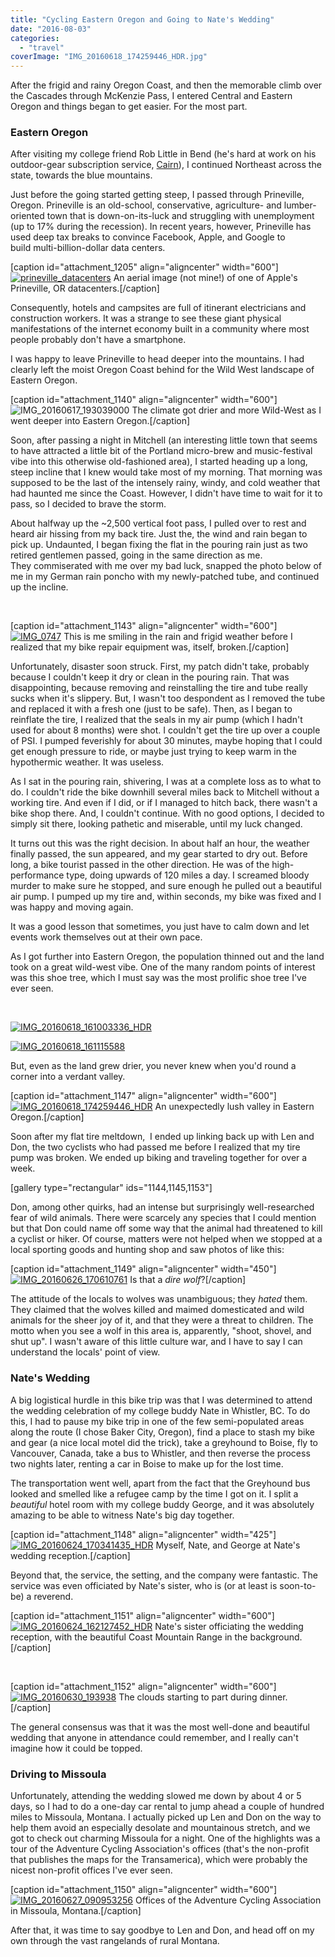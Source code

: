```yaml
---
title: "Cycling Eastern Oregon and Going to Nate's Wedding"
date: "2016-08-03"
categories: 
  - "travel"
coverImage: "IMG_20160618_174259446_HDR.jpg"
---
```


After the frigid and rainy Oregon Coast, and then the memorable climb over the Cascades through McKenzie Pass, I entered Central and Eastern Oregon and things began to get easier. For the most part.

### Eastern Oregon

After visiting my college friend Rob Little in Bend (he's hard at work on his outdoor-gear subscription service, [Cairn](http://www.getcairn.com/)), I continued Northeast across the state, towards the blue mountains.

Just before the going started getting steep, I passed through Prineville, Oregon. Prineville is an old-school, conservative, agriculture- and lumber-oriented town that is down-on-its-luck and struggling with unemployment (up to 17% during the recession). In recent years, however, Prineville has used deep tax breaks to convince Facebook, Apple, and Google to build multi-billion-dollar data centers.

\[caption id="attachment\_1205" align="aligncenter" width="600"\][![prineville_datacenters](images/prineville_datacenters-600x331.jpg)](http://www.rdchambers.net/wp-content/uploads/2016/08/prineville_datacenters.jpg) An aerial image (not mine!) of one of Apple's Prineville, OR datacenters.\[/caption\]

Consequently, hotels and campsites are full of itinerant electricians and construction workers. It was a strange to see these giant physical manifestations of the internet economy built in a community where most people probably don't have a smartphone.

I was happy to leave Prineville to head deeper into the mountains. I had clearly left the moist Oregon Coast behind for the Wild West landscape of Eastern Oregon.

\[caption id="attachment\_1140" align="aligncenter" width="600"\]![IMG_20160617_193039000](images/IMG_20160617_193039000-600x395.jpg) The climate got drier and more Wild-West as I went deeper into Eastern Oregon.\[/caption\]

Soon, after passing a night in Mitchell (an interesting little town that seems to have attracted a little bit of the Portland micro-brew and music-festival vibe into this otherwise old-fashioned area), I started heading up a long, steep incline that I knew would take most of my morning. That morning was supposed to be the last of the intensely rainy, windy, and cold weather that had haunted me since the Coast. However, I didn't have time to wait for it to pass, so I decided to brave the storm.

About halfway up the ~2,500 vertical foot pass, I pulled over to rest and heard air hissing from my back tire. Just the, the wind and rain began to pick up. Undaunted, I began fixing the flat in the pouring rain just as two retired gentlemen passed, going in the same direction as me. They commiserated with me over my bad luck, snapped the photo below of me in my German rain poncho with my newly-patched tube, and continued up the incline.

 

\[caption id="attachment\_1143" align="aligncenter" width="600"\][![IMG_0747](images/IMG_0747-600x600.jpg)](http://www.rdchambers.net/wp-content/uploads/2016/07/IMG_0747.jpg) This is me smiling in the rain and frigid weather before I realized that my bike repair equipment was, itself, broken.\[/caption\]

Unfortunately, disaster soon struck. First, my patch didn't take, probably because I couldn't keep it dry or clean in the pouring rain. That was disappointing, because removing and reinstalling the tire and tube really sucks when it's slippery. But, I wasn't too despondent as I removed the tube and replaced it with a fresh one (just to be safe). Then, as I began to reinflate the tire, I realized that the seals in my air pump (which I hadn't used for about 8 months) were shot. I couldn't get the tire up over a couple of PSI. I pumped feverishly for about 30 minutes, maybe hoping that I could get enough pressure to ride, or maybe just trying to keep warm in the hypothermic weather. It was useless.

As I sat in the pouring rain, shivering, I was at a complete loss as to what to do. I couldn't ride the bike downhill several miles back to Mitchell without a working tire. And even if I did, or if I managed to hitch back, there wasn't a bike shop there. And, I couldn't continue. With no good options, I decided to simply sit there, looking pathetic and miserable, until my luck changed.

It turns out this was the right decision. In about half an hour, the weather finally passed, the sun appeared, and my gear started to dry out. Before long, a bike tourist passed in the other direction. He was of the high-performance type, doing upwards of 120 miles a day. I screamed bloody murder to make sure he stopped, and sure enough he pulled out a beautiful air pump. I pumped up my tire and, within seconds, my bike was fixed and I was happy and moving again.

It was a good lesson that sometimes, you just have to calm down and let events work themselves out at their own pace.

As I got further into Eastern Oregon, the population thinned out and the land took on a great wild-west vibe. One of the many random points of interest was this shoe tree, which I must say was the most prolific shoe tree I've ever seen.

 

[![IMG_20160618_161003336_HDR](images/IMG_20160618_161003336_HDR-450x600.jpg)](http://www.rdchambers.net/wp-content/uploads/2016/07/IMG_20160618_161003336_HDR.jpg)

[![IMG_20160618_161115588](images/IMG_20160618_161115588-476x600.jpg)](http://www.rdchambers.net/wp-content/uploads/2016/07/IMG_20160618_161115588.jpg)

But, even as the land grew drier, you never knew when you'd round a corner into a verdant valley.

\[caption id="attachment\_1147" align="aligncenter" width="600"\][![IMG_20160618_174259446_HDR](images/IMG_20160618_174259446_HDR-600x345.jpg)](http://www.rdchambers.net/wp-content/uploads/2016/07/IMG_20160618_174259446_HDR.jpg) An unexpectedly lush valley in Eastern Oregon.\[/caption\]

Soon after my flat tire meltdown,  I ended up linking back up with Len and Don, the two cyclists who had passed me before I realized that my tire pump was broken. We ended up biking and traveling together for over a week.

\[gallery type="rectangular" ids="1144,1145,1153"\]

Don, among other quirks, had an intense but surprisingly well-researched fear of wild animals. There were scarcely any species that I could mention but that Don could name off some way that the animal had threatened to kill a cyclist or hiker. Of course, matters were not helped when we stopped at a local sporting goods and hunting shop and saw photos of like this:

\[caption id="attachment\_1149" align="aligncenter" width="450"\][![IMG_20160626_170610761](images/IMG_20160626_170610761-450x600.jpg)](http://www.rdchambers.net/wp-content/uploads/2016/07/IMG_20160626_170610761.jpg) Is that a _dire wolf_?\[/caption\]

The attitude of the locals to wolves was unambiguous; they _hated_ them. They claimed that the wolves killed and maimed domesticated and wild animals for the sheer joy of it, and that they were a threat to children. The motto when you see a wolf in this area is, apparently, "shoot, shovel, and shut up". I wasn't aware of this little culture war, and I have to say I can understand the locals' point of view.

### Nate's Wedding

A big logistical hurdle in this bike trip was that I was determined to attend the wedding celebration of my college buddy Nate in Whistler, BC. To do this, I had to pause my bike trip in one of the few semi-populated areas along the route (I chose Baker City, Oregon), find a place to stash my bike and gear (a nice local motel did the trick), take a greyhound to Boise, fly to Vancouver, Canada, take a bus to Whistler, and then reverse the process two nights later, renting a car in Boise to make up for the lost time.

The transportation went well, apart from the fact that the Greyhound bus looked and smelled like a refugee camp by the time I got on it. I split a _beautiful_ hotel room with my college buddy George, and it was absolutely amazing to be able to witness Nate's big day together.

\[caption id="attachment\_1148" align="aligncenter" width="425"\][![IMG_20160624_170341435_HDR](images/IMG_20160624_170341435_HDR-425x600.jpg)](http://www.rdchambers.net/wp-content/uploads/2016/07/IMG_20160624_170341435_HDR.jpg) Myself, Nate, and George at Nate's wedding reception.\[/caption\]

Beyond that, the service, the setting, and the company were fantastic. The service was even officiated by Nate's sister, who is (or at least is soon-to-be) a reverend.

\[caption id="attachment\_1151" align="aligncenter" width="600"\][![IMG_20160624_162127452_HDR](images/IMG_20160624_162127452_HDR-600x411.jpg)](http://www.rdchambers.net/wp-content/uploads/2016/07/IMG_20160624_162127452_HDR.jpg) Nate's sister officiating the wedding reception, with the beautiful Coast Mountain Range in the background.\[/caption\]

 

\[caption id="attachment\_1152" align="aligncenter" width="600"\][![IMG_20160630_193938](images/IMG_20160630_193938-600x600.jpg)](http://www.rdchambers.net/wp-content/uploads/2016/07/IMG_20160630_193938.jpg) The clouds starting to part during dinner.\[/caption\]

The general consensus was that it was the most well-done and beautiful wedding that anyone in attendance could remember, and I really can't imagine how it could be topped.

### Driving to Missoula

Unfortunately, attending the wedding slowed me down by about 4 or 5 days, so I had to do a one-day car rental to jump ahead a couple of hundred miles to Missoula, Montana. I actually picked up Len and Don on the way to help them avoid an especially desolate and mountainous stretch, and we got to check out charming Missoula for a night. One of the highlights was a tour of the Adventure Cycling Association's offices (that's the non-profit that publishes the maps for the Transamerica), which were probably the nicest non-profit offices I've ever seen.

\[caption id="attachment\_1150" align="aligncenter" width="600"\][![IMG_20160627_090953256](images/IMG_20160627_090953256-600x450.jpg)](http://www.rdchambers.net/wp-content/uploads/2016/07/IMG_20160627_090953256.jpg) Offices of the Adventure Cycling Association in Missoula, Montana.\[/caption\]

After that, it was time to say goodbye to Len and Don, and head off on my own through the vast rangelands of rural Montana.
